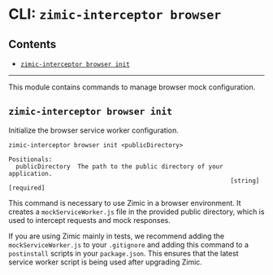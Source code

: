# CLI: `zimic-interceptor browser` <!-- omit from toc -->

## Contents <!-- omit from toc -->

- [`zimic-interceptor browser init`](#zimic-browser-init)

---

This module contains commands to manage browser mock configuration.

## `zimic-interceptor browser init`

Initialize the browser service worker configuration.

```
zimic-interceptor browser init <publicDirectory>

Positionals:
  publicDirectory  The path to the public directory of your application.
                                                             [string] [required]
```

This command is necessary to use Zimic in a browser environment. It creates a `mockServiceWorker.js` file in the
provided public directory, which is used to intercept requests and mock responses.

If you are using Zimic mainly in tests, we recommend adding the `mockServiceWorker.js` to your `.gitignore` and adding
this command to a `postinstall` scripts in your `package.json`. This ensures that the latest service worker script is
being used after upgrading Zimic.
